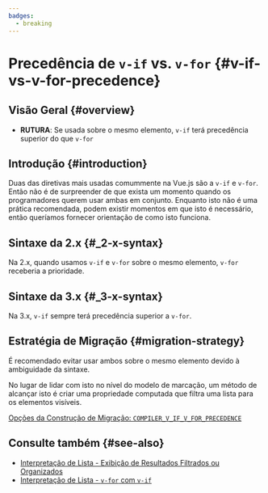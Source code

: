 ```yaml
---
badges:
  - breaking
---
```


# Precedência de `v-if` vs. `v-for` <MigrationBadges :badges="$frontmatter.badges" /> {#v-if-vs-v-for-precedence}

## Visão Geral {#overview}

- **RUTURA**: Se usada sobre o mesmo elemento, `v-if` terá precedência superior do que `v-for`

## Introdução {#introduction}

Duas das diretivas mais usadas comummente na Vue.js são a `v-if` e `v-for`. Então não é de surpreender de que exista um momento quando os programadores querem usar ambas em conjunto. Enquanto isto não é uma prática recomendada, podem existir momentos em que isto é necessário, então queríamos fornecer orientação de como isto funciona.

## Sintaxe da 2.x {#_2-x-syntax}

Na 2.x, quando usamos `v-if` e `v-for` sobre o mesmo elemento, `v-for` receberia a prioridade.

## Sintaxe da 3.x {#_3-x-syntax}

Na 3.x, `v-if` sempre terá precedência superior a `v-for`.

## Estratégia de Migração {#migration-strategy}

É recomendado evitar usar ambos sobre o mesmo elemento devido à ambiguidade da sintaxe.

No lugar de lidar com isto no nível do modelo de marcação, um método de alcançar isto é criar uma propriedade computada que filtra uma lista para os elementos visíveis.

[Opções da Construção de Migração: `COMPILER_V_IF_V_FOR_PRECEDENCE`](../migration-build#compat-configuration)

## Consulte também {#see-also}

- [Interpretação de Lista - Exibição de Resultados Filtrados ou Organizados](https://pt.vuejs.org/guide/essentials/list#displaying-filtered-sorted-results)
- [Interpretação de Lista - `v-for` com `v-if`](https://pt.vuejs.org/guide/essentials/list#v-for-with-v-if)
